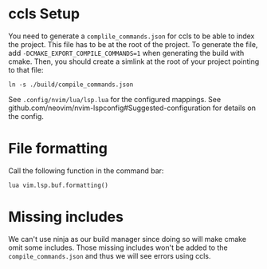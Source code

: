 # ccls Setup
You need to generate a `complile_commands.json` for ccls to be able to index the project.
This file has to be at the root of the project. To generate the file, add
`-DCMAKE_EXPORT_COMPILE_COMMANDS=1` when generating the build with cmake.
Then, you should create a simlink at the root of your project pointing to that file:
```
ln -s ./build/compile_commands.json
```

See `.config/nvim/lua/lsp.lua` for the configured mappings.
See github.com/neovim/nvim-lspconfig#Suggested-configuration for details on the config.

# File formatting
Call the following function in the command bar:
```
lua vim.lsp.buf.formatting()
```

# Missing includes
We can't use ninja as our build manager since doing so will make cmake omit some includes.
Those missing includes won't be added to the `compile_commands.json` and thus we will see
errors using ccls.
